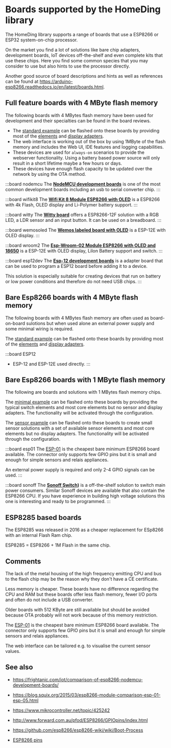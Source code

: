 # Boards supported by the HomeDing library

The HomeDing library supports a range of boards that use a ESP8266 or ESP32 system-on-chip processor.

On the market you find a lot of solutions like bare chip adapters, development boards, IoT devices off-the-shelf and even complete kits that use these chips. Here you find some common species that you may consider to use but also hints to use the processor directly.

Another good source of board descriptions and hints as well as references can be found at <https://arduino-esp8266.readthedocs.io/en/latest/boards.html>.


## Full feature boards with 4 MByte flash memory

The following boards with 4 MBytes flash memory have been used for development and their specialties can be found in the board reviews.

* The [standard example](examples/standard) can be flashed onto these boards by providing most of the [elements](/elements) and [display adapters](/displays).
* The web interface is working out of the box by using 1MByte of the flash memory and includes the Web UI, IDE features and logging capabilities.
* These devices are used for `always-on` scenarios to provide the webserver functionality. Using a battery based power source will only result in a short lifetime maybe a few hours or days.
* These devices have enough flash capacity to be updated over the network by using the OTA method.

:::board nodemcu
The **[NodeMCU development boards](/boards/nodemcu)** is one of the most common development boards including an usb to serial converter chip.
:::

:::board wifikit8
The **[Wifi Kit 8 Module ESP8266 with OLED](/boards/wifikit8.md)** is a ESP8266 with 4k Flash, OLED display and Li-Polymer battery support.
:::

:::board witty
The **[Witty board](/boards/witty.md)** offers a ESP8266-12F solution with a RGB LED, a LDR sensor and an input button. It can be used on a breadboard.
:::

:::board wemosoled
The **[Wemos labeled board with OLED](/boards/wemosoled.md)** is a ESP-12E with OLED display.
:::

:::board wroom2
The **[Esp-Wroom-02 Module ESP8266 with OLED and 18650](/boards/wroom2.md)** is a ESP-12E with OLED display, LiIon Battery support and switch.
:::

:::board esp12dev
The **[Esp-12 development boards](/boards/esp12dev.md)** is a adapter board that can be used to program a ESP12 board before adding it to a device.

This solution is especially suitable for creating devices that run on battery or low power conditions and therefore do not need USB chips.
:::



## Bare Esp8266 boards with 4 MByte flash memory

The following boards with 4 MBytes flash memory are often used as board-on-board sulotions but when used alone
an external power supply and some minimal wiring is required.

The [standard example](examples/standard) can be flashed onto these boards by providing most of the [elements](/elements) and [display adapters](/displays).

:::board ESP12
* ESP-12 and ESP-12E used directly.
:::




## Bare Esp8266 boards with 1 MByte flash memory

The following are boards and solutions with 1 MBytes flash memory chips.

The [minimal example](examples/minimal) can be flashed onto these boards by providing the typical switch elements and most core elements but no sensor and display adapters. The functionality will be activated through the configuration.

The [sensor example](examples/sensor) can be flashed onto these boards to create small sensor solutions with a set of available sensor elements and most core elements but no display adapters. The functionality will be activated through the configuration.

:::board esp01
The [ESP-01](/boards/esp01.md) is the cheapest bare minimum ESP8266 board available. The connector only supports few GPIO pins but it is small and enough for simple sensors and relais appliances.

An external power supply is required and only 2-4 GPIO signals can be used.
:::


:::board sonoff
The **[Sonoff Switch](boards/sonoff.md))** is a off-the-shelf solution to switch main power consumers. Similar Sonoff devices are available that also contain the ESP8266 CPU.
If you have experience in building high voltage solutions this one is interesting and ready to be programmed.
:::



## ESP8285 based boards

The ESP8285 was released in 2016 as a cheaper replacement for ESp8266 with an internal Flash Ram chip.

ESP8285 = ESP8266 + 1M Flash in the same chip.


## Comments 

The lack of the metal housing of the high frequency emitting CPU and bus to the flash chip may be the reason why they don't have a CE certificate.

Less memory is cheaper. These boards have no difference regarding the CPU and RAM but these boards offer less flash memory, fewer I/O ports and often do not include a USB converter.

Older boards with 512 KByte are still available but should be avoided because OTA probably will not work because of this memory restriction.

The [ESP-01](/boards/esp01.md) is the cheapest bare minimum ESP8266 board available. The connector only supports few GPIO pins but it is small and enough for simple sensors and relais appliances.

The web interface can be tailored e.g. to visualise the current sensor values.

<!-- 
**[Sonoff Basic]()** is a off-the-shelf solution to switch main power consumers. If you have experience in building high voltage solutions this one is interesting. Similar Sonoff devices are available. The Tasmota library has a wiki with much details.
 -->



## See also
* <https://frightanic.com/iot/comparison-of-esp8266-nodemcu-development-boards/>
* <https://blog.squix.org/2015/03/esp8266-module-comparison-esp-01-esp-05.html>


* <https://www.mikrocontroller.net/topic/425242>
* <http://www.forward.com.au/pfod/ESP8266/GPIOpins/index.html>
* <https://github.com/esp8266/esp8266-wiki/wiki/Boot-Process>

* [ESP8266 pins](boards/pins)
